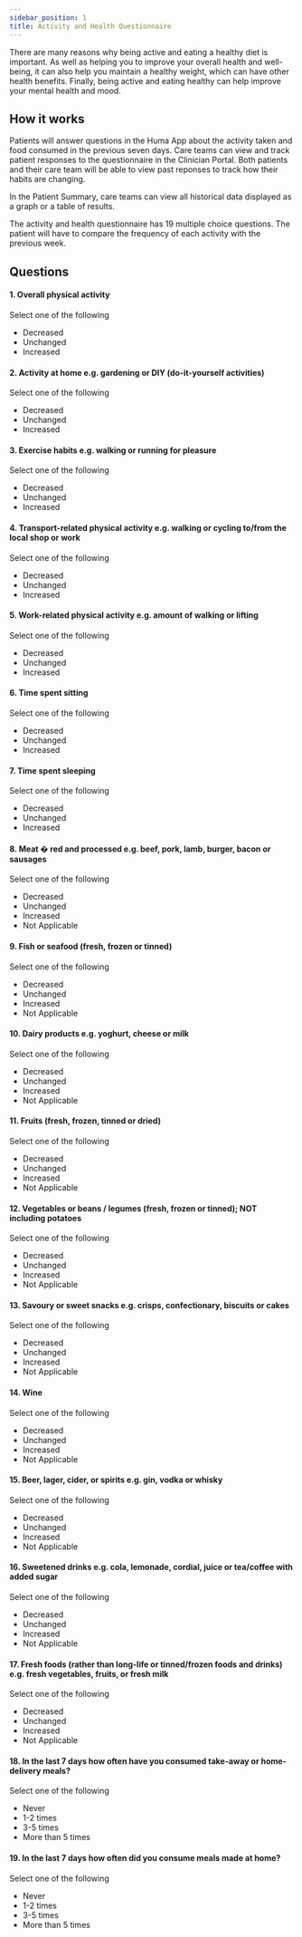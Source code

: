 ```yaml
---
sidebar_position: 1
title: Activity and Health Questionnaire
---
```


There are many reasons why being active and eating a healthy diet is important. As well as helping you to improve your overall health and well-being, it can also help you maintain a healthy weight, which can have other health benefits. Finally, being active and eating healthy can help improve your mental health and mood.

## How it works

Patients will answer questions in the Huma App about the activity taken and food consumed in the previous seven days. Care teams can view and track patient responses to the questionnaire in the Clinician Portal. Both patients and their care team will be able to view past reponses to track how their habits are changing.

In the Patient Summary, care teams can view all historical data displayed as a graph or a table of results.

The activity and health questionnaire has 19 multiple choice questions. The patient will have to compare the frequency of each activity with the previous week.

## Questions

#### 1. Overall physical activity

Select one of the following
- Decreased
- Unchanged
- Increased

#### 2. Activity at home e.g. gardening or DIY (do-it-yourself activities)

Select one of the following
- Decreased
- Unchanged
- Increased

#### 3. Exercise habits e.g. walking or running for pleasure

Select one of the following
- Decreased
- Unchanged
- Increased

#### 4. Transport-related physical activity e.g. walking or cycling to/from the local shop or work

Select one of the following
- Decreased
- Unchanged
- Increased

#### 5. Work-related physical activity e.g. amount of walking or lifting

Select one of the following
- Decreased
- Unchanged
- Increased

#### 6. Time spent sitting

Select one of the following
- Decreased
- Unchanged
- Increased

#### 7. Time spent sleeping

Select one of the following
- Decreased
- Unchanged
- Increased

#### 8. Meat � red and processed e.g. beef, pork, lamb, burger, bacon or sausages

Select one of the following
- Decreased
- Unchanged
- Increased
- Not Applicable

#### 9. Fish or seafood (fresh, frozen or tinned)

Select one of the following
- Decreased
- Unchanged
- Increased
- Not Applicable

#### 10. Dairy products e.g. yoghurt, cheese or milk

Select one of the following
- Decreased
- Unchanged
- Increased
- Not Applicable

#### 11. Fruits (fresh, frozen, tinned or dried)

Select one of the following
- Decreased
- Unchanged
- Increased
- Not Applicable

#### 12. Vegetables or beans / legumes (fresh, frozen or tinned); NOT including potatoes

Select one of the following
- Decreased
- Unchanged
- Increased
- Not Applicable

#### 13. Savoury or sweet snacks e.g. crisps, confectionary, biscuits or cakes

Select one of the following
- Decreased
- Unchanged
- Increased
- Not Applicable

#### 14. Wine

Select one of the following
- Decreased
- Unchanged
- Increased
- Not Applicable

#### 15. Beer, lager, cider, or spirits e.g. gin, vodka or whisky

Select one of the following
- Decreased
- Unchanged
- Increased
- Not Applicable

#### 16. Sweetened drinks e.g. cola, lemonade, cordial, juice or tea/coffee with added sugar

Select one of the following
- Decreased
- Unchanged
- Increased
- Not Applicable

#### 17. Fresh foods (rather than long-life or tinned/frozen foods and drinks) e.g. fresh vegetables, fruits, or fresh milk

Select one of the following
- Decreased
- Unchanged
- Increased
- Not Applicable

#### 18. In the last 7 days how often have you consumed take-away or home-delivery meals?

Select one of the following
- Never
- 1-2 times
- 3-5 times
- More than 5 times

#### 19. In the last 7 days how often did you consume meals made at home?

Select one of the following
- Never
- 1-2 times
- 3-5 times
- More than 5 times

